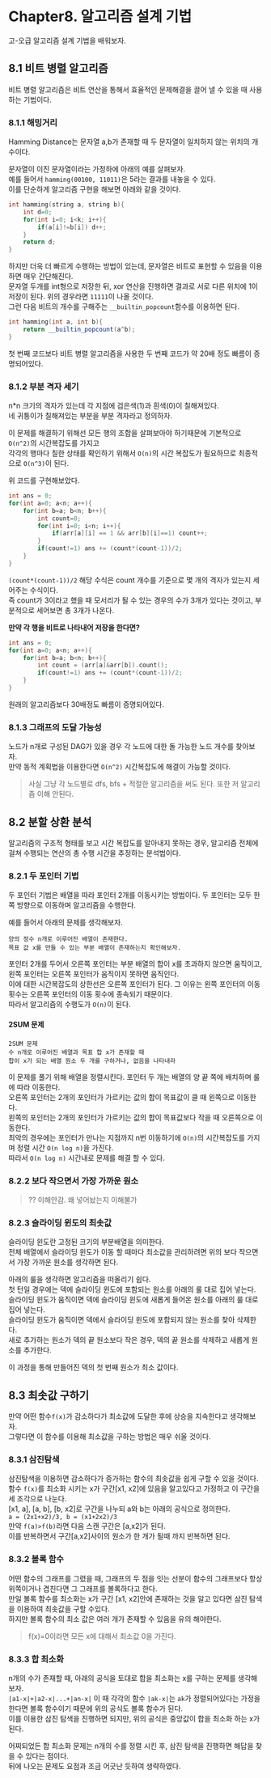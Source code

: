 # Chapter8. 알고리즘 설계 기법
고-오급 알고리즘 설계 기법을 배워보자.  

## 8.1 비트 병렬 알고리즘
비트 병렬 알고리즘은 비트 연산을 통해서 효율적인 문제해결을 끌어 낼 수 있을 때 사용하는 기법이다.  
### 8.1.1 해밍거리
Hamming Distance는 문자열 a,b가 존재할 때 두 문자열이 일치하지 않는 위치의 개수이다.  

문자열이 이진 문자열이라는 가정하에 아래의 예를 살펴보자.  
예를 들어서 `hamming(00100, 11011)`은 5라는 결과를 내놓을 수 있다.  
이를 단순하게 알고리즘 구현을 해보면 아래와 같을 것이다.  
```cpp
int hamming(string a, string b){
    int d=0;
    for(int i=0; i<k; i++){
        if(a[i]!=b[i]) d++;
    }
    return d;
}
```

하지만 더욱 더 빠르게 수행하는 방법이 있는데, 문자열은 비트로 표현할 수 있음을 이용하면 매우 간단해진다.  
문자열 두개를 int형으로 저장한 뒤, xor 연산을 진행하면 결과로 서로 다른 위치에 1이 저장이 된다. 위의 경우라면 `11111`이 나올 것이다.  
그런 다음 비트의 개수를 구해주는 `__builtin_popcount`함수를 이용하면 된다.  
```cpp
int hamming(int a, int b){
    return __builtin_popcount(a^b);
}
```

첫 번째 코드보다 비트 병렬 알고리즘을 사용한 두 번째 코드가 약 20배 정도 빠름이 증명되어있다.  

### 8.1.2 부분 격자 세기
n*n 크기의 격자가 있는데 각 지점에 검은색(1)과 흰색(0)이 칠해져있다.  
네 귀퉁이가 칠해져있는 부분을 부분 격자라고 정의하자. 

이 문제를 해결하기 위해선 모든 행의 조합을 살펴보아야 하기때문에 기본적으로 `O(n^2)`의 시간복잡도를 가지고  
각각의 행마다 칠한 상태를 확인하기 위해서 `O(n)`의 시간 복잡도가 필요하므로 최종적으로 `O(n^3)`이 된다.  

위 코드를 구현해보았다.  
```cpp
int ans = 0;
for(int a=0; a<n; a++){
    for(int b=a; b<n; b++){
        int count=0;
        for(int i=0; i<n; i++){
            if(arr[a][i] == 1 && arr[b][i]==1) count++;
        }
        if(count!=1) ans += (count*(count-1))/2; 
    }
}
```
`(count*(count-1))/2` 해당 수식은 count 개수를 기준으로 몇 개의 격자가 있는지 세어주는 수식이다.  
즉 count가 3이라고 했을 때 모서리가 될 수 있는 경우의 수가 3개가 있다는 것이고, 부분적으로 세어보면 총 3개가 나온다.  

**만약 각 행을 비트로 나타내어 저장을 한다면?**  
```cpp
int ans = 0;
for(int a=0; a<n; a++){
    for(int b=a; b<n; b++){
        int count = (arr[a]&arr[b]).count();
        if(count!=1) ans += (count*(count-1))/2; 
    }
}
```

원래의 알고리즘보다 30배정도 빠름이 증명되어있다.  

### 8.1.3 그래프의 도달 가능성
노드가 n개로 구성된 DAG가 있을 경우 각 노드에 대한 돌 가능한 노드 개수를 찾아보자.  
만약 동적 계획법을 이용한다면 `O(n^2)` 시간복잡도에 해결이 가능할 것이다.
> 사실 그냥 각 노드별로 dfs, bfs + 적절한 알고리즘을 써도 된다.  또한 저 알고리즘 이해 안된다.  


## 8.2 분할 상환 분석
알고리즘의 구조적 형태를 보고 시간 복잡도를 알아내지 못하는 경우, 알고리즘 전체에 걸쳐 수행되는 연산의 총 수행 시간을 추정하는 분석법이다.  

### 8.2.1 두 포인터 기법
두 포인터 기법은 배열을 따라 포인터 2개를 이동시키는 방법이다. 
두 포인터는 모두 한쪽 방향으로 이동하며 알고리즘을 수행한다.  

예를 들어서 아래의 문제를 생각해보자.  
```
양의 정수 n개로 이루어진 배열이 존재한다.
목표 값 x를 만들 수 있는 부분 배열이 존재하는지 확인해보자.
```

포인터 2개를 두어서 오른쪽 포인터는 부분 배열의 합이 x를 초과하지 않으면 움직이고, 왼쪽 포인터는 오른쪽 포인터가 움직이지 못하면 움직인다.  
이에 대한 시간복잡도의 상한선은 오른쪽 포인터가 된다. 그 이유는 왼쪽 포인터의 이동횟수는 오른쪽 포인터의 이동 횟수에 종속되기 때문이다.  
따라서 알고리즘의 수행도가 `O(n)`이 된다.

#### 2SUM 문제
```
2SUM 문제
수 n개로 이루어진 배열과 목표 합 x가 존재할 때
합이 x가 되는 배열 원소 두 개를 구하거나, 없음을 나타내라
```
이 문제를 풀기 위해 배열을 정렬시킨다. 포인터 두 개는 배열의 양 끝 쪽에 배치하며 룰에 따라 이동한다.  
오른쪽 포인터는 2개의 포인터가 가르키는 값의 합이 목표값이 클 때 왼쪽으로 이동한다.  
왼쪽의 포인터는 2개의 포인터가 가르키는 값의 합이 목표값보다 작을 때 오른쪽으로 이동한다.  
최악의 경우에는 포인터가 만나는 지점까지 n번 이동하기에 `O(n)`의 시간복잡도를 가지며 정렬 시간 `O(n log n)`을 가진다.  
따라서 `O(n log n)` 시간내로 문제를 해결 할 수 있다.


### 8.2.2 보다 작으면서 가장 가까운 원소
> ?? 이해안감. 왜 넣어놨는지 이해불가

### 8.2.3 슬라이딩 윈도의 최솟값
슬라이딩 윈도란 고정된 크기의 부분배열을 의미한다.  
전체 배열에서 슬라이딩 윈도가 이동 할 때마다 최소값을 관리하려면 위의 보다 작으면서 가장 가까운 원소를 생각하면 된다.  

아래의 룰을 생각하면 알고리즘을 떠올리기 쉽다.  
첫 턴일 경우에는 덱에 슬라이딩 윈도에 포함되는 원소를 아래의 룰 대로 집어 넣는다.  
슬라이딩 윈도가 움직이면 덱에 슬라이딩 윈도에 새롭게 들어온 원소를 아래의 룰 대로 집어 넣는다.  
슬라이딩 윈도가 움직이면 덱에서 슬라이딩 윈도에 포함되지 않는 원소를 찾아 삭제한다.  
새로 추가하는 원소가 덱의 끝 원소보다 작은 경우, 덱의 끝 원소를 삭제하고 새롭게 원소를 추가한다.

이 과정을 통해 만들어진 덱의 첫 번째 원소가 최소 값이다.  

## 8.3 최솟값 구하기
만약 어떤 함수`f(x)`가 감소하다가 최소값에 도달한 후에 상승을 지속한다고 생각해보자.  
그렇다면 이 함수를 이용해 최소값을 구하는 방법은 매우 쉬울 것이다.  

### 8.3.1 삼진탐색
삼진탐색을 이용하면 감소하다가 증가하는 함수의 최솟값을 쉽게 구할 수 있을 것이다.  
함수 `f(x)`를 최소화 시키는 x가 구간[x1, x2]에 있음을 알고있다고 가정하고 이 구간을 세 조각으로 나눈다.  
[x1, a], [a, b], [b, x2]로 구간을 나누되 a와 b는 아래의 공식으로 정의한다.  
`a = (2x1+x2)/3, b = (x1+2x2)/3`  
만약 `f(a)>f(b)`라면 다음 스캔 구간은 [a,x2]가 된다.  
이를 반복하면서 구간[a,x2]사이의 원소가 한 개가 될때 까지 반복하면 된다.  

### 8.3.2 볼록 함수
어떤 함수의 그래프를 그렸을 때, 그래프의 두 점을 잇는 선분이 함수의 그래프보다 항상 위쪽이거나 겹친다면 그 그래프를 볼록하다고 한다.  
만일 볼록 함수를 최소화는 x가 구간 [x1, x2]안에 존재하는 것을 알고 있다면 삼진 탐색을 이용하여 최솟값을 구할 수있다.  
하지만 볼록 함수의 최소 값은 여러 개가 존재할 수 있음을 유의 해야한다.  
> f(x)=0이라면 모든 x에 대해서 최소값 0을 가진다.

### 8.3.3 합 최소화
n개의 수가 존재할 때, 아래의 공식을 토대로 합을 최소화는 x를 구하는 문제를 생각해보자.  
`|a1-x|+|a2-x|...+|an-x|`
이 때 각각의 함수 `|ak-x|`는 `ak`가 정렬되어있다는 가정을 한다면 볼록 함수이기 때문에 위의 공식도 볼록 함수가 된다.  
이를 이용한 삼진 탐색을 진행하면 되지만, 위의 공식은 중앙값이 합을 최소화 하는 x가 된다.  

어찌되었든 합 최소화 문제는 n개의 수를 정렬 시킨 후, 삼진 탐색을 진행하면 해답을 찾을 수 있다는 점이다.  
뒤에 나오는 문제도 요점과 조금 어긋난 듯하여 생략하였다.  



